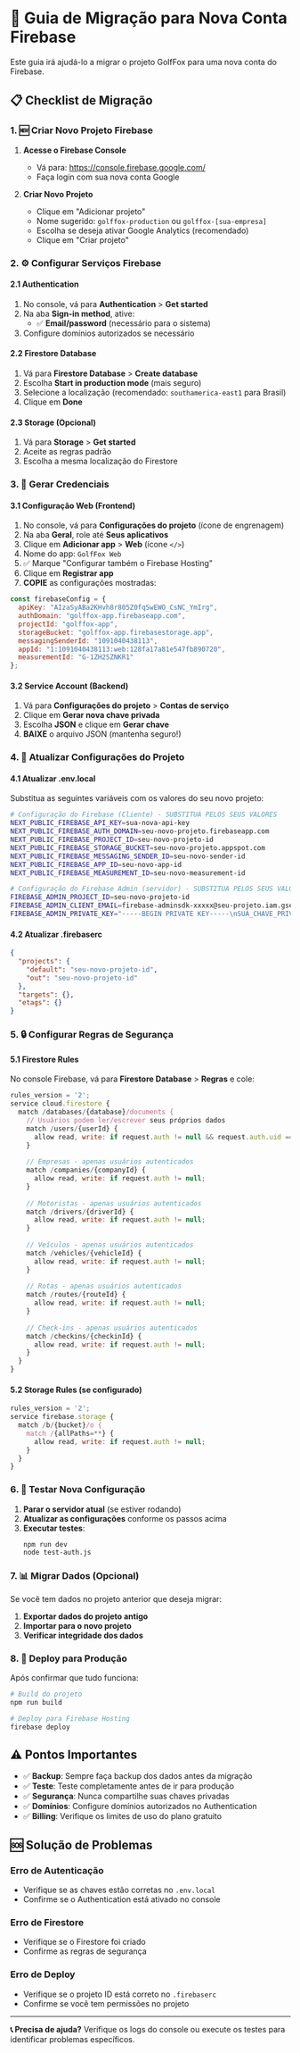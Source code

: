 # 🔄 Guia de Migração para Nova Conta Firebase

Este guia irá ajudá-lo a migrar o projeto GolfFox para uma nova conta do Firebase.

## 📋 Checklist de Migração

### 1. 🆕 Criar Novo Projeto Firebase

1. **Acesse o Firebase Console**
   - Vá para: https://console.firebase.google.com/
   - Faça login com sua nova conta Google

2. **Criar Novo Projeto**
   - Clique em "Adicionar projeto"
   - Nome sugerido: `golffox-production` ou `golffox-[sua-empresa]`
   - Escolha se deseja ativar Google Analytics (recomendado)
   - Clique em "Criar projeto"

### 2. ⚙️ Configurar Serviços Firebase

#### 2.1 Authentication
1. No console, vá para **Authentication** > **Get started**
2. Na aba **Sign-in method**, ative:
   - ✅ **Email/password** (necessário para o sistema)
3. Configure domínios autorizados se necessário

#### 2.2 Firestore Database
1. Vá para **Firestore Database** > **Create database**
2. Escolha **Start in production mode** (mais seguro)
3. Selecione a localização (recomendado: `southamerica-east1` para Brasil)
4. Clique em **Done**

#### 2.3 Storage (Opcional)
1. Vá para **Storage** > **Get started**
2. Aceite as regras padrão
3. Escolha a mesma localização do Firestore

### 3. 🔑 Gerar Credenciais

#### 3.1 Configuração Web (Frontend)
1. No console, vá para **Configurações do projeto** (ícone de engrenagem)
2. Na aba **Geral**, role até **Seus aplicativos**
3. Clique em **Adicionar app** > **Web** (ícone `</>`)
4. Nome do app: `GolfFox Web`
5. ✅ Marque "Configurar também o Firebase Hosting"
6. Clique em **Registrar app**
7. **COPIE** as configurações mostradas:

```javascript
const firebaseConfig = {
  apiKey: "AIzaSyABa2KHvh8r805Z0fqSwEWO_CsNC_YmIrg",
  authDomain: "golffox-app.firebaseapp.com",
  projectId: "golffox-app",
  storageBucket: "golffox-app.firebasestorage.app",
  messagingSenderId: "1091040438113",
  appId: "1:1091040438113:web:128fa17a81e547fb890720",
  measurementId: "G-1ZH2SZNKR1"
};
```

#### 3.2 Service Account (Backend)
1. Vá para **Configurações do projeto** > **Contas de serviço**
2. Clique em **Gerar nova chave privada**
3. Escolha **JSON** e clique em **Gerar chave**
4. **BAIXE** o arquivo JSON (mantenha seguro!)

### 4. 🔧 Atualizar Configurações do Projeto

#### 4.1 Atualizar .env.local
Substitua as seguintes variáveis com os valores do seu novo projeto:

```bash
# Configuração do Firebase (Cliente) - SUBSTITUA PELOS SEUS VALORES
NEXT_PUBLIC_FIREBASE_API_KEY=sua-nova-api-key
NEXT_PUBLIC_FIREBASE_AUTH_DOMAIN=seu-novo-projeto.firebaseapp.com
NEXT_PUBLIC_FIREBASE_PROJECT_ID=seu-novo-projeto-id
NEXT_PUBLIC_FIREBASE_STORAGE_BUCKET=seu-novo-projeto.appspot.com
NEXT_PUBLIC_FIREBASE_MESSAGING_SENDER_ID=seu-novo-sender-id
NEXT_PUBLIC_FIREBASE_APP_ID=seu-novo-app-id
NEXT_PUBLIC_FIREBASE_MEASUREMENT_ID=seu-novo-measurement-id

# Configuração do Firebase Admin (servidor) - SUBSTITUA PELOS SEUS VALORES
FIREBASE_ADMIN_PROJECT_ID=seu-novo-projeto-id
FIREBASE_ADMIN_CLIENT_EMAIL=firebase-adminsdk-xxxxx@seu-projeto.iam.gserviceaccount.com
FIREBASE_ADMIN_PRIVATE_KEY="-----BEGIN PRIVATE KEY-----\nSUA_CHAVE_PRIVADA_AQUI\n-----END PRIVATE KEY-----"
```

#### 4.2 Atualizar .firebaserc
```json
{
  "projects": {
    "default": "seu-novo-projeto-id",
    "out": "seu-novo-projeto-id"
  },
  "targets": {},
  "etags": {}
}
```

### 5. 🔒 Configurar Regras de Segurança

#### 5.1 Firestore Rules
No console Firebase, vá para **Firestore Database** > **Regras** e cole:

```javascript
rules_version = '2';
service cloud.firestore {
  match /databases/{database}/documents {
    // Usuários podem ler/escrever seus próprios dados
    match /users/{userId} {
      allow read, write: if request.auth != null && request.auth.uid == userId;
    }
    
    // Empresas - apenas usuários autenticados
    match /companies/{companyId} {
      allow read, write: if request.auth != null;
    }
    
    // Motoristas - apenas usuários autenticados
    match /drivers/{driverId} {
      allow read, write: if request.auth != null;
    }
    
    // Veículos - apenas usuários autenticados
    match /vehicles/{vehicleId} {
      allow read, write: if request.auth != null;
    }
    
    // Rotas - apenas usuários autenticados
    match /routes/{routeId} {
      allow read, write: if request.auth != null;
    }
    
    // Check-ins - apenas usuários autenticados
    match /checkins/{checkinId} {
      allow read, write: if request.auth != null;
    }
  }
}
```

#### 5.2 Storage Rules (se configurado)
```javascript
rules_version = '2';
service firebase.storage {
  match /b/{bucket}/o {
    match /{allPaths=**} {
      allow read, write: if request.auth != null;
    }
  }
}
```

### 6. 🧪 Testar Nova Configuração

1. **Parar o servidor atual** (se estiver rodando)
2. **Atualizar as configurações** conforme os passos acima
3. **Executar testes**:
   ```bash
   npm run dev
   node test-auth.js
   ```

### 7. 📊 Migrar Dados (Opcional)

Se você tem dados no projeto anterior que deseja migrar:

1. **Exportar dados do projeto antigo**
2. **Importar para o novo projeto**
3. **Verificar integridade dos dados**

### 8. 🚀 Deploy para Produção

Após confirmar que tudo funciona:

```bash
# Build do projeto
npm run build

# Deploy para Firebase Hosting
firebase deploy
```

## ⚠️ Pontos Importantes

- ✅ **Backup**: Sempre faça backup dos dados antes da migração
- ✅ **Teste**: Teste completamente antes de ir para produção
- ✅ **Segurança**: Nunca compartilhe suas chaves privadas
- ✅ **Domínios**: Configure domínios autorizados no Authentication
- ✅ **Billing**: Verifique os limites de uso do plano gratuito

## 🆘 Solução de Problemas

### Erro de Autenticação
- Verifique se as chaves estão corretas no `.env.local`
- Confirme se o Authentication está ativado no console

### Erro de Firestore
- Verifique se o Firestore foi criado
- Confirme as regras de segurança

### Erro de Deploy
- Verifique se o projeto ID está correto no `.firebaserc`
- Confirme se você tem permissões no projeto

---

**📞 Precisa de ajuda?** Verifique os logs do console ou execute os testes para identificar problemas específicos.